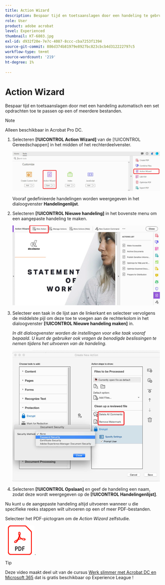 ```yaml
---
title: Action Wizard
description: Bespaar tijd en toetsaanslagen door een handeling te gebruiken om automatisch een set opdrachten toe te passen op een of meerdere bestanden
role: User
product: adobe acrobat
level: Experienced
thumbnail: KT-6803.jpg
exl-id: d932f20e-7e7c-4087-8ccc-cba7253f1394
source-git-commit: 886d374b81979e8927bc823cbcb4d312222797c5
workflow-type: tm+mt
source-wordcount: '219'
ht-degree: 1%

---
```


# Action Wizard

Bespaar tijd en toetsaanslagen door met een handeling automatisch een set opdrachten toe te passen op een of meerdere bestanden.

>[!NOTE]
>
>Alleen beschikbaar in Acrobat Pro DC.

1. Selecteren **[!UICONTROL Action Wizard]** van de [!UICONTROL Gereedschappen] in het midden of het rechterdeelvenster.

   ![Action Wizard Stap 1](../assets/ActionWizard_1.png)

   Vooraf gedefinieerde handelingen worden weergegeven in het dialoogvenster **Handelingenlijst**.

1. Selecteren **[!UICONTROL Nieuwe handeling]** in het bovenste menu om een aangepaste handeling te maken.

   ![Action Wizard Stap 2](../assets/ActionWizard_2.png)

1. Selecteer een taak in de lijst aan de linkerkant en selecteer vervolgens de middelste pijl om deze toe te voegen aan de rechterkolom in het dialoogvenster **[!UICONTROL Nieuwe handeling maken]** in.

   *In dit dialoogvenster worden de instellingen voor elke taak vooraf bepaald. U kunt de gebruiker ook vragen de benodigde beslissingen te nemen tijdens het uitvoeren van de handeling.*

   ![Action Wizard Stap 3](../assets/ActionWizard_3.png)

1. Selecteren **[!UICONTROL Opslaan]** en geef de handeling een naam, zodat deze wordt weergegeven op de **[!UICONTROL Handelingenlijst]**.

Nu kunt u de aangepaste handeling altijd uitvoeren wanneer u die specifieke reeks stappen wilt uitvoeren op een of meer PDF-bestanden.

Selecteer het PDF-pictogram om de *Action Wizard* zelfstudie.

[![Zelfstudie Action Wizard downloaden](../assets/acrobat_PDF_96.png)](../assets/AcrobatDCActionWizard.pdf).

>[!TIP]
>
>Deze video maakt deel uit van de cursus [Werk slimmer met Acrobat DC en Microsoft 365](https://experienceleague.adobe.com/?recommended=Acrobat-U-1-2021.microsoft365) dat is gratis beschikbaar op Experience League !
